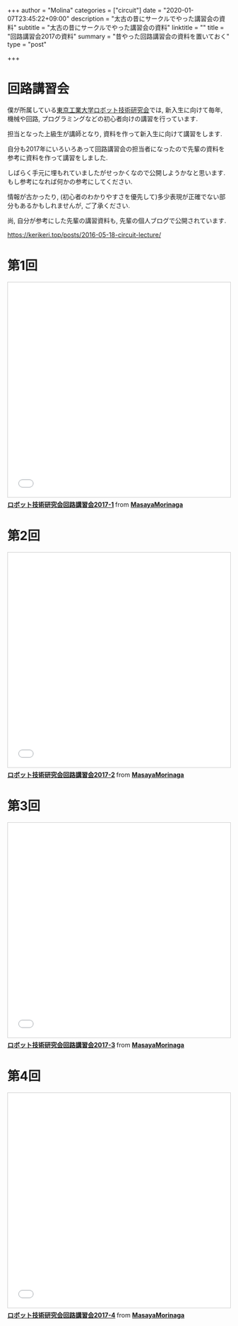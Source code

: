 +++
author = "Molina"
categories = ["circuit"]
date = "2020-01-07T23:45:22+09:00"
description = "太古の昔にサークルでやった講習会の資料"
subtitle = "太古の昔にサークルでやった講習会の資料"
linktitle = ""
title = "回路講習会2017の資料"
summary = "昔やった回路講習会の資料を置いておく"
type = "post"

+++
# 回路講習会
僕が所属している[東京工業大学ロボット技術研究会](https://www.rogiken.org/)では, 新入生に向けて毎年, 機械や回路, プログラミングなどの初心者向けの講習を行っています. 

担当となった上級生が講師となり, 資料を作って新入生に向けて講習をします. 

自分も2017年にいろいろあって回路講習会の担当者になったので先輩の資料を参考に資料を作って講習をしました.

しばらく手元に埋もれていましたがせっかくなので公開しようかなと思います. もし参考になれば何かの参考にしてください. 

情報が古かったり, (初心者のわかりやすさを優先して)多少表現が正確でない部分もあるかもしれませんが, ご了承ください. 

尚, 自分が参考にした先輩の講習資料も, 先輩の個人ブログで公開されています. 

https://kerikeri.top/posts/2016-05-18-circuit-lecture/

# 第1回
<iframe src="//www.slideshare.net/slideshow/embed_code/key/LmC6GB9m0zPZ96" width="595" height="485" frameborder="0" marginwidth="0" marginheight="0" scrolling="no" style="border:1px solid #CCC; border-width:1px; margin-bottom:5px; max-width: 100%;" allowfullscreen> </iframe> <div style="margin-bottom:5px"> <strong> <a href="//www.slideshare.net/MasayaMorinaga/20171-216567246" title="ロボット技術研究会回路講習会2017-1" target="_blank">ロボット技術研究会回路講習会2017-1</a> </strong> from <strong><a href="https://www.slideshare.net/MasayaMorinaga" target="_blank">MasayaMorinaga</a></strong> </div>

# 第2回
<iframe src="//www.slideshare.net/slideshow/embed_code/key/FvCv5BVcqnHKrQ" width="595" height="485" frameborder="0" marginwidth="0" marginheight="0" scrolling="no" style="border:1px solid #CCC; border-width:1px; margin-bottom:5px; max-width: 100%;" allowfullscreen> </iframe> <div style="margin-bottom:5px"> <strong> <a href="//www.slideshare.net/MasayaMorinaga/20172-216571265" title="ロボット技術研究会回路講習会2017-2" target="_blank">ロボット技術研究会回路講習会2017-2</a> </strong> from <strong><a href="https://www.slideshare.net/MasayaMorinaga" target="_blank">MasayaMorinaga</a></strong> </div>

# 第3回
<iframe src="//www.slideshare.net/slideshow/embed_code/key/k0IJVnV2v8zm8P" width="595" height="485" frameborder="0" marginwidth="0" marginheight="0" scrolling="no" style="border:1px solid #CCC; border-width:1px; margin-bottom:5px; max-width: 100%;" allowfullscreen> </iframe> <div style="margin-bottom:5px"> <strong> <a href="//www.slideshare.net/MasayaMorinaga/20173-216571490" title="ロボット技術研究会回路講習会2017-3" target="_blank">ロボット技術研究会回路講習会2017-3</a> </strong> from <strong><a href="https://www.slideshare.net/MasayaMorinaga" target="_blank">MasayaMorinaga</a></strong> </div>

# 第4回
<iframe src="//www.slideshare.net/slideshow/embed_code/key/rkhoqlqCiOlTBG" width="595" height="485" frameborder="0" marginwidth="0" marginheight="0" scrolling="no" style="border:1px solid #CCC; border-width:1px; margin-bottom:5px; max-width: 100%;" allowfullscreen> </iframe> <div style="margin-bottom:5px"> <strong> <a href="//www.slideshare.net/MasayaMorinaga/20174-216572094" title="ロボット技術研究会回路講習会2017-4" target="_blank">ロボット技術研究会回路講習会2017-4</a> </strong> from <strong><a href="https://www.slideshare.net/MasayaMorinaga" target="_blank">MasayaMorinaga</a></strong> </div>